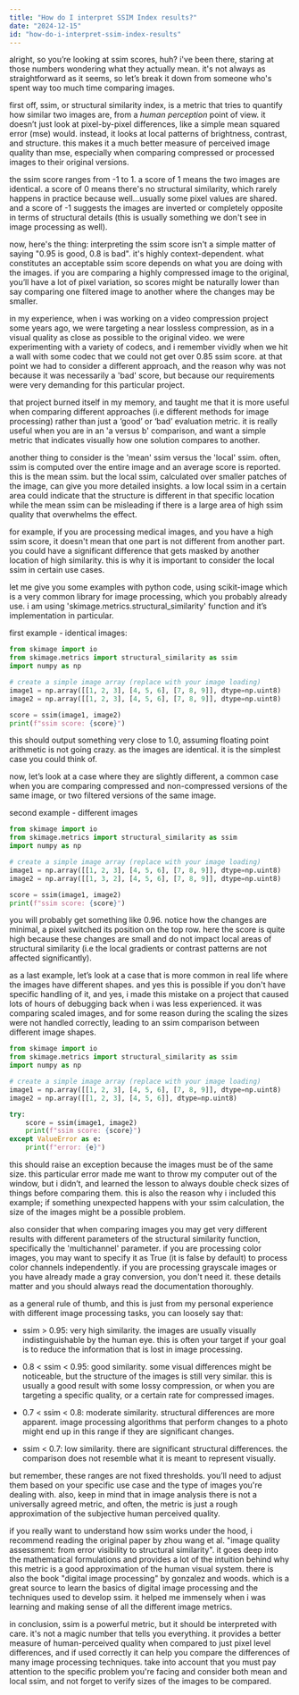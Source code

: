 ```yaml
---
title: "How do I interpret SSIM Index results?"
date: "2024-12-15"
id: "how-do-i-interpret-ssim-index-results"
---
```


alright, so you’re looking at ssim scores, huh? i've been there, staring at those numbers wondering what they actually mean. it's not always as straightforward as it seems, so let’s break it down from someone who's spent way too much time comparing images.

first off, ssim, or structural similarity index, is a metric that tries to quantify how similar two images are, from a *human perception* point of view. it doesn’t just look at pixel-by-pixel differences, like a simple mean squared error (mse) would. instead, it looks at local patterns of brightness, contrast, and structure. this makes it a much better measure of perceived image quality than mse, especially when comparing compressed or processed images to their original versions.

the ssim score ranges from -1 to 1. a score of 1 means the two images are identical. a score of 0 means there's no structural similarity, which rarely happens in practice because well…usually some pixel values are shared. and a score of -1 suggests the images are inverted or completely opposite in terms of structural details (this is usually something we don't see in image processing as well).

now, here's the thing: interpreting the ssim score isn't a simple matter of saying "0.95 is good, 0.8 is bad". it's highly context-dependent. what constitutes an acceptable ssim score depends on what you are doing with the images. if you are comparing a highly compressed image to the original, you’ll have a lot of pixel variation, so scores might be naturally lower than say comparing one filtered image to another where the changes may be smaller.

in my experience, when i was working on a video compression project some years ago, we were targeting a near lossless compression, as in a visual quality as close as possible to the original video. we were experimenting with a variety of codecs, and i remember vividly when we hit a wall with some codec that we could not get over 0.85 ssim score. at that point we had to consider a different approach, and the reason why was not because it was necessarily a 'bad' score, but because our requirements were very demanding for this particular project.

that project burned itself in my memory, and taught me that it is more useful when comparing different approaches (i.e different methods for image processing) rather than just a ‘good’ or ‘bad’ evaluation metric. it is really useful when you are in an 'a versus b' comparison, and want a simple metric that indicates visually how one solution compares to another.

another thing to consider is the 'mean' ssim versus the 'local' ssim. often, ssim is computed over the entire image and an average score is reported. this is the mean ssim. but the local ssim, calculated over smaller patches of the image, can give you more detailed insights. a low local ssim in a certain area could indicate that the structure is different in that specific location while the mean ssim can be misleading if there is a large area of high ssim quality that overwhelms the effect.

for example, if you are processing medical images, and you have a high ssim score, it doesn't mean that one part is not different from another part. you could have a significant difference that gets masked by another location of high similarity. this is why it is important to consider the local ssim in certain use cases.

let me give you some examples with python code, using scikit-image which is a very common library for image processing, which you probably already use. i am using 'skimage.metrics.structural_similarity' function and it’s implementation in particular.

first example - identical images:

```python
from skimage import io
from skimage.metrics import structural_similarity as ssim
import numpy as np

# create a simple image array (replace with your image loading)
image1 = np.array([[1, 2, 3], [4, 5, 6], [7, 8, 9]], dtype=np.uint8)
image2 = np.array([[1, 2, 3], [4, 5, 6], [7, 8, 9]], dtype=np.uint8)

score = ssim(image1, image2)
print(f"ssim score: {score}")

```

this should output something very close to 1.0, assuming floating point arithmetic is not going crazy. as the images are identical. it is the simplest case you could think of.

now, let’s look at a case where they are slightly different, a common case when you are comparing compressed and non-compressed versions of the same image, or two filtered versions of the same image.

second example - different images

```python
from skimage import io
from skimage.metrics import structural_similarity as ssim
import numpy as np

# create a simple image array (replace with your image loading)
image1 = np.array([[1, 2, 3], [4, 5, 6], [7, 8, 9]], dtype=np.uint8)
image2 = np.array([[1, 3, 2], [4, 5, 6], [7, 8, 9]], dtype=np.uint8)

score = ssim(image1, image2)
print(f"ssim score: {score}")
```

you will probably get something like 0.96. notice how the changes are minimal, a pixel switched its position on the top row. here the score is quite high because these changes are small and do not impact local areas of structural similarity (i.e the local gradients or contrast patterns are not affected significantly).

as a last example, let’s look at a case that is more common in real life where the images have different shapes. and yes this is possible if you don't have specific handling of it, and yes, i made this mistake on a project that caused lots of hours of debugging back when i was less experienced. it was comparing scaled images, and for some reason during the scaling the sizes were not handled correctly, leading to an ssim comparison between different image shapes.

```python
from skimage import io
from skimage.metrics import structural_similarity as ssim
import numpy as np

# create a simple image array (replace with your image loading)
image1 = np.array([[1, 2, 3], [4, 5, 6], [7, 8, 9]], dtype=np.uint8)
image2 = np.array([[1, 2, 3], [4, 5, 6]], dtype=np.uint8)

try:
    score = ssim(image1, image2)
    print(f"ssim score: {score}")
except ValueError as e:
    print(f"error: {e}")

```

this should raise an exception because the images must be of the same size. this particular error made me want to throw my computer out of the window, but i didn’t, and learned the lesson to always double check sizes of things before comparing them. this is also the reason why i included this example; if something unexpected happens with your ssim calculation, the size of the images might be a possible problem.

also consider that when comparing images you may get very different results with different parameters of the structural similarity function, specifically the 'multichannel' parameter. if you are processing color images, you may want to specify it as True (it is false by default) to process color channels independently. if you are processing grayscale images or you have already made a gray conversion, you don't need it. these details matter and you should always read the documentation thoroughly.

as a general rule of thumb, and this is just from my personal experience with different image processing tasks, you can loosely say that:

*   ssim > 0.95: very high similarity. the images are usually visually indistinguishable by the human eye. this is often your target if your goal is to reduce the information that is lost in image processing.

*   0.8 < ssim < 0.95: good similarity. some visual differences might be noticeable, but the structure of the images is still very similar. this is usually a good result with some lossy compression, or when you are targeting a specific quality, or a certain rate for compressed images.

*   0.7 < ssim < 0.8: moderate similarity. structural differences are more apparent. image processing algorithms that perform changes to a photo might end up in this range if they are significant changes.

*   ssim < 0.7: low similarity. there are significant structural differences. the comparison does not resemble what it is meant to represent visually.

but remember, these ranges are not fixed thresholds. you’ll need to adjust them based on your specific use case and the type of images you're dealing with. also, keep in mind that in image analysis there is not a universally agreed metric, and often, the metric is just a rough approximation of the subjective human perceived quality.

if you really want to understand how ssim works under the hood, i recommend reading the original paper by zhou wang et al. "image quality assessment: from error visibility to structural similarity". it goes deep into the mathematical formulations and provides a lot of the intuition behind why this metric is a good approximation of the human visual system. there is also the book "digital image processing" by gonzalez and woods. which is a great source to learn the basics of digital image processing and the techniques used to develop ssim. it helped me immensely when i was learning and making sense of all the different image metrics.

in conclusion, ssim is a powerful metric, but it should be interpreted with care. it's not a magic number that tells you everything. it provides a better measure of human-perceived quality when compared to just pixel level differences, and if used correctly it can help you compare the differences of many image processing techniques. take into account that you must pay attention to the specific problem you're facing and consider both mean and local ssim, and not forget to verify sizes of the images to be compared.
